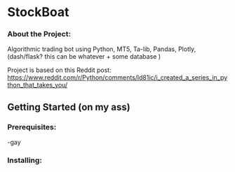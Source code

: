 # StockBoat

### About the Project:
Algorithmic trading bot using Python, MT5, Ta-lib, Pandas, Plotly, (dash/flask? this can be whatever + some database )

Project is based on this Reddit post: https://www.reddit.com/r/Python/comments/ld81ic/i_created_a_series_in_python_that_takes_you/

## Getting Started (on my ass)

### Prerequisites:

-gay

### Installing:
